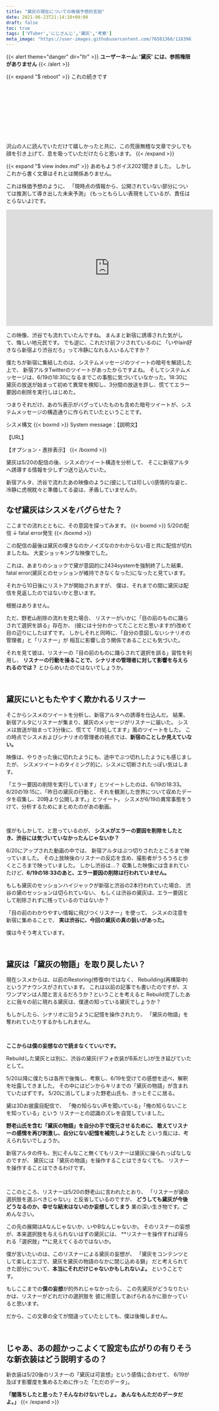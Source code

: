```yaml
---
title: "黛灰の現在についての株価予想的言説"
date: 2021-06-23T21:14:18+09:00
draft: false
toc: true
tags: ['VTuber','にじさんじ','黛灰','考察']
meta_image: "https://user-images.githubusercontent.com/76581368/118396116-eb096100-b688-11eb-8ae0-247298218182.png"
---
```

{{< alert theme="danger" dir="ltr" >}}
**ユーザーネーム: '黛灰' には、参照権限がありません**
{{< /alert >}}
<!--more-->
{{< expand "$ reboot" >}}
これの続きです
<div class="iframely-embed"><div class="iframely-responsive" style="height: 140px; padding-bottom: 0;"><a href="https://www.rightscrew.com/posts/2021-06-20-reality-of-mayuzumikai/" data-iframely-url="//cdn.iframe.ly/m1x7Oxw?card=small"></a></div></div><script async src="//cdn.iframe.ly/embed.js" charset="utf-8"></script>

沢山の人に読んでいただけて嬉しかったと共に、この荒唐無稽な文章で少しでも顔を引き上げて、息を吸っていただけたらと思います。
{{< /expand  >}}

{{< expand "$ view index.md" >}}
あめもようボイス2021聞きました。
しかしこれから書く文章はそれとは関係ありません。

これは株価予想のように、
「現時点の情報から、公開されていない部分については推測して導き出した未来予測」
(もっともらしい表現をしているが、責任はとらないよ)です。

<iframe width="560" height="315" src="https://www.youtube.com/embed/CaQqmgul3wE" title="YouTube video player" frameborder="0" allow="accelerometer; autoplay; clipboard-write; encrypted-media; gyroscope; picture-in-picture" allowfullscreen></iframe>

この映像、渋谷でも流れていたんですね。
まんまと新宿に誘導された気がして、悔しい地元民です。
でも逆に、これだけ前フリされているのに
「いやlain好きなら新宿より渋谷だろ」って冷静になれる人いるんですか？

僕たちが新宿に集結したのは、システムメッセージのツイートの暗号を解読した上で、
新宿アルタTwitterのツイートがあったからですよね。
そしてシステムメッセージは、6/19の18:30になるまでこの事態に気づいていなかった。18:30に黛灰の放送が始まって初めて異常を検知し、3分間の放送を許し、慌ててエラー要因の削除を実行しはじめた。

つまりそれだけ、あの%表示がバグっていたものも含めた暗号ツイートが、システムメッセージの構造通りに作られていたということです。

シスメ構文
{{< boxmd >}}
System message：【説明文】

【URL】

【オプション・進捗表示】
{{< /boxmd >}}

黛灰は5/20の配信の後、シスメのツイート構造を分析して、
そこに新宿アルタへ誘導する情報を少しずつ送り込んでいた。

新宿アルタ、渋谷で流れたあの映像のように(彼にしては珍しい)感情的な姿と、
冷静に虎視眈々と準備してる姿は、矛盾していませんか。

## なぜ黛灰はシスメをバグらせた？

ここまでの流れとともに、その意図を探ってみます。
{{< boxmd >}}
5/20の配信
↓
fatal error発生
{{< /boxmd >}}

この配信の最後は黛灰の嘆きなのかノイズなのかわからない音と共に配信が切れましたね。
大変ショッキングな映像でした。

これは、あまりのショックで黛が意図的に2434systemを強制終了した結果、
fatal error(黛灰とのセッションが維持できなくなった)になったと見ています。

それから10日後にリストアが開始されますが、
僕は、それまでの間に黛灰は配信を見返したのではないかと思います。

根拠はありません。

ただ、野老山削除の流れを見た場合、
リスナーがいかに「目の前のものに踊らされて選択を誤る」存在か、
(彼には十分わかってたことだと思いますが)改めて目の辺りにしたはずです。
しかしそれと同時に、「自分の意図しないシナリオの管理者」と「リスナー」が
相互に影響し合う関係であることにも気づいた。

それを見て彼は、リスナーの「目の前のものに踊らされて選択を誤る」習性を利用し、
**リスナーの行動を操ることで、シナリオの管理者に対して影響を与えられるのでは？**
とひらめいたのではないでしょうか。

<br>

## 黛灰にいともたやすく欺かれるリスナー

そこからシスメのツイートを分析し、新宿アルタへの誘導を仕込んだ。
結果、新宿アルタにリスナーが集まり、黛灰のメッセージがリスナーに届いた。
シスメは放送が始まって3分後に、慌てて「対処してます」風のツイートをした。
この時点でシスメおよびシナリオの管理者の視点では、**新宿のことしか見えていない。**

映像は、やりきった後に切れたようにも、途中でぶつ切れしたようにも感じましたが、
シスメツイートのタイミング的に、シスメに切断されたっぽい気はします。

「エラー要因の削除を実行しています」とツイートしたのは、6/19の18:33。
6/20の19:15に、「昨日の黛灰の行動と、それを観測した世界について収めたデータを収集し、20時より公開します。」とツイート。
シスメが6/19の異常事態をうけて、分析するためにまとめたのがあの動画。

<br>

僕がもしかして、と思っているのが、
**シスメがエラーの要因を削除をしたとき、渋谷には気づいていなかったんじゃないか？**

6/20にアップされた動画の中では、
新宿アルタはぶつ切りされたところまで映っていました。
その上放映後のリスナーの反応を含め、撮影者がうろうろと歩くところまで映っていました。
しかし渋谷は…？
収集した映像には含まれていたけど、**6/19の18:33のあと、エラー要因の削除は行われていません。**

もしも黛灰のセッションハイジャックが新宿と渋谷の2本行われていた場合、
渋谷の黛のセッションは切られていない、
もしくは渋谷の黛灰は、エラー要因として削除されずに残っているのではないか？

「目の前のわかりやすい情報に飛びつくリスナー」を使って、
シスメの注意を新宿に集めることで、
**実は渋谷に、今回の黛灰の真の狙いがあった。**

僕は今そう考えています。

<br>

## 黛灰は「黛灰の物語」を取り戻したい？

現在シスメからは、以前のRestoring(修復中)ではなく、
Rebuilding(再構築中)というアナウンスがされています。
これは以前の記事でも書いたのですが、スワンプマンは人間と言えるだろうか？ということを考えると
Rebuild完了したあとに我々の前に現れる黛灰は、僕達の知っている黛灰でしょうか？

もしかしたら、シナリオに沿うように記憶を操作されたり、
「黛灰の物語」を奪われていたりするかもしれません。

<br>

**ここからは僕の妄想なので読まなくていいです。**

Rebuildした黛灰とは別に、渋谷の黛灰(デフォ衣装がB系だし)が生き延びていたとして。

5/20以降に僕たちは各所で後悔し、考察し、6/19を受けての感想を述べ、解釈を吐露してきました。
その中にはピンからキリまでの「黛灰の物語」が含まれていたはずです。
5/20に消してしまった野老山氏も、きっとそこに居る。

黛は3Dお披露目配信で、
「俺の知らない声を聞いている」「俺の知らないことを知っている」という
リスナーとの認識のズレを自覚していました。

**野老山氏を含む「黛灰の物語」を自分の手で復元させるために、
敢えてリスナーの感情を再び刺激し、自分にない記憶を補完しようとした**
という風には、考えられないでしょうか。

新宿アルタの件も、別にそんなこと無くてもリスナーは黛灰に操られっぱなしなのですが、
黛灰には「黛灰の物語」を操作することはできなくても、
リスナーを操作することはできるわけです。

<br>

ここのところ、リスナーは5/20の野老山に言われたとおり、
「リスナーが黛の選択肢を選ぶべきじゃない」と反省しているのですが、
**どうしても黛灰が今後どうなるのか、幸せな結末はないのか妄想してしまう**
業の深い生き物です。ごめんなさい。

この先の展開はAなんじゃないか、いやBなんじゃないか。
そのリスナーの妄想が、本来選択肢を与えられないはずの黛灰には、
**リスナーを操作すれば得られる「選択肢」**に見えてくるのではないか。

僕が言いたいのは、このリスナーによる黛灰の妄想が、
「黛灰をコンテンツとして楽しむエゴで、黛灰を黛灰の物語のなかに閉じ込める鎖」
だと考えられてきた部分について、**本当にそれだけじゃないかもしれないよ。**
ということです。

もしここまでの**僕の妄想**が的外れじゃなかったら、
この先黛灰がどうなりたいかは、リスナーがどれだけの選択肢を
彼に用意してあげられるかに掛かっていると思います。

だから、この文章の全てが間違っていたとしても、僕は後悔しません。

<br>

## じゃあ、あの超かっこよくて設定も広がりの有りそうな新衣装はどう説明するの？

新衣装は5/20後のリスナーの「黛灰は可哀想」という感情に合わせて、
6/19が及ぼす影響度を集めるために作った「ただのデータ」。

**「闇落ちしたと思った？そんなわけないでしょ。
あんなもんただのデータだよ。」**
{{< /expand  >}}
